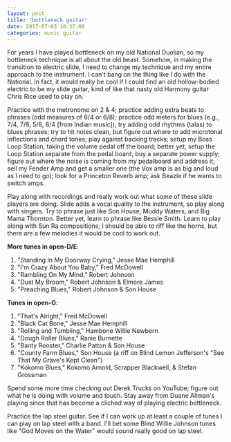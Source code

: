 ```yaml
---
layout: post
title: "bottleneck guitar"
date: 2017-07-03 10:37:00
categories: music guitar
---
```

For years I have played bottleneck on my old National Duolian, so my bottleneck technique is all about the old beast. Somehow, in making the transition to electric slide, I need to change my technique and my entire approach to the instrument. I can't bang on the thing like I do with the National. In fact, it would really be cool if I could find an old hollow-bodied electric to be my slide guitar, kind of like that nasty old Harmony guitar Chris Rice used to play on.

Practice with the metronome on 2 &amp; 4; practice adding extra beats to phrases (odd measures of 6/4 or 6/8); practice odd meters for blues (e.g., 7/4, 7/8, 5/8, 8/4 [from Indian music]); try adding odd rhythms (talas) to blues phrases; try to hit notes clean, but figure out where to add microtonal inflections and chord tones; play against backing tracks; setup my Boss Loop Station, taking the volume pedal off the board; better yet, setup the Loop Station separate from the pedal board, buy a separate power supply; figure out where the noise is coming from my pedalboard and address it; sell my Fender Amp and get a smaller one (the Vox amp is as big and loud as I need to go); look for a Princeton Reverb amp; ask Beazle if he wants to switch amps.

Play along with recordings and really work out what some of these slide players are doing. Slide adds a vocal quality to the instrument, so play along with singers. Try to phrase just like Son House, Muddy Waters, and Big Mama Thornton. Better yet, learn to phrase like Bessie Smith. Learn to play along with Sun Ra compositions; I should be able to riff like the horns, but there are a few melodies it would be cool to work out.

**More tunes in open-D/E**:

1. "Standing In My Doorway Crying," Jesse Mae Hemphill
2. "I'm Crazy About You Baby," Fred McDowell
3. "Rambling On My Mind," Robert Johnson
4. "Dust My Broom," Robert Johnson &amp; Elmore James
5. "Preaching Blues," Robert Johnson &amp; Son House

**Tunes in open-G**:

1. "That's Alright," Fred McDowell
2. "Black Cat Bone," Jesse Mae Hemphill
3. "Rolling and Tumbling," Hambone Willie Newbern
4. "Dough Roller Blues," Ranie Burnette
5. "Banty Rooster," Charlie Patton &amp; Son House
6. "County Farm Blues," Son House (a riff on Blind Lemon Jefferson's "See That My Grave's Kept Clean")
7. "Kokomo Blues," Kokomo Arnold, Scrapper Blackwell, &amp; Stefan Grossman

Spend some more time checking out Derek Trucks on YouTube; figure out what he is doing with volume and touch. Stay away from Duane Allman's playing since that has become a cliched way of playing electric bottleneck.

Practice the lap steel guitar. See if I can work up at least a couple of tunes I can play on lap steel with a band. I'll bet some Blind Willie Johnson tunes like "God Moves on the Water" would sound really good on lap steel.
